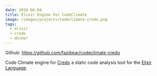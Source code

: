 ```yaml
---
date: 2016-06-04
title: Elixir Engine For CodeClimate
image: /images/projects/codeclimate-credo.png
tags:
  - elixir
  - credo
  - docker
---
```


Github: https://github.com/fazibear/codeclimate-credo

Code Climate engine for [Credo](https://github.com/rrrene/credo) a static code analysis tool for the [Elixir Language](http://elixir-lang.org/).
